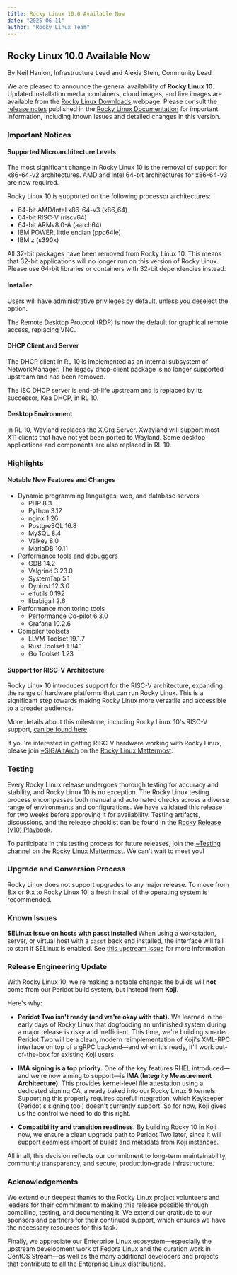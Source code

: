 ```yaml
---
title: Rocky Linux 10.0 Available Now
date: "2025-06-11"
author: "Rocky Linux Team"
---
```


## Rocky Linux 10.0 Available Now

By Neil Hanlon, Infrastructure Lead and Alexia Stein, Community Lead

We are pleased to announce the general availability of **Rocky Linux 10**. Updated installation media, containers, cloud images, and live images are available from the [Rocky Linux Downloads](https://rockylinux.org/download) webpage. Please consult the [release notes](https://docs.rockylinux.org/release_notes/10/) published in the [Rocky Linux Documentation](https://docs.rockylinux.org/) for important information, including known issues and detailed changes in this version.

### Important Notices

#### Supported Microarchitecture Levels

The most significant change in Rocky Linux 10 is the removal of support for x86-64-v2 architectures. AMD and Intel 64-bit architectures for x86-64-v3 are now required.

Rocky Linux 10 is supported on the following processor architectures:

* 64-bit AMD/Intel x86-64-v3 (x86_64)
* 64-bit RISC-V (riscv64)
* 64-bit ARMv8.0-A (aarch64)
* IBM POWER, little endian (ppc64le)
* IBM z (s390x)

All 32-bit packages have been removed from Rocky Linux 10. This means that 32-bit applications will no longer run on this version of Rocky Linux. Please use 64-bit libraries or containers with 32-bit dependencies instead.

#### Installer

Users will have administrative privileges by default, unless you deselect the option.

The Remote Desktop Protocol (RDP) is now the default for graphical remote access, replacing VNC.

#### DHCP Client and Server

The DHCP client in RL 10 is implemented as an internal subsystem of NetworkManager. The legacy dhcp-client package is no longer supported upstream and has been removed.

The ISC DHCP server is end-of-life upstream and is replaced by its successor, Kea DHCP, in RL 10.

#### Desktop Environment

In RL 10, Wayland replaces the X.Org Server. Xwayland will support most X11 clients that have not yet been ported to Wayland. Some desktop applications and components are also replaced in RL 10.

### Highlights

#### Notable New Features and Changes

* Dynamic programming languages, web, and database servers
  * PHP 8.3
  * Python 3.12
  * nginx 1.26
  * PostgreSQL 16.8
  * MySQL 8.4
  * Valkey 8.0
  * MariaDB 10.11
* Performance tools and debuggers
  * GDB 14.2
  * Valgrind 3.23.0
  * SystemTap 5.1
  * Dyninst 12.3.0
  * elfutils 0.192
  * libabigail 2.6
* Performance monitoring tools
  * Performance Co-pilot 6.3.0
  * Grafana 10.2.6
* Compiler toolsets
  * LLVM Toolset 19.1.7
  * Rust Toolset 1.84.1
  * Go Toolset 1.23

#### Support for RISC-V Architecture

Rocky Linux 10 introduces support for the RISC-V architecture, expanding the range of hardware platforms that can run Rocky Linux. This is a significant step towards making Rocky Linux more versatile and accessible to a broader audience.

More details about this milestone, including Rocky Linux 10's RISC-V support, [can be found here](https://rockylinux.org/news/rockylinux-support-for-riscv).

If you're interested in getting RISC-V hardware working with Rocky Linux, please join [~SIG/AltArch](https://chat.rockylinux.org/rocky-linux/channels/altarch) on the [Rocky Linux Mattermost](https://chat.rockylinux.org/).

### Testing

Every Rocky Linux release undergoes thorough testing for accuracy and stability, and Rocky Linux 10 is no exception. The Rocky Linux testing process encompasses both manual and automated checks across a diverse range of environments and configurations. We have validated this release for two weeks before approving it for availability. Testing artifacts, discussions, and the release checklist can be found in the [Rocky Release (v10) Playbook](https://chat.rockylinux.org/playbooks/runs/fir4c41m33rqukhzyqfx8jfu6w).

To participate in this testing process for future releases, join the [~Testing channel](https://chat.rockylinux.org/rocky-linux/channels/testing) on the [Rocky Linux Mattermost](https://chat.rockylinux.org/). We can't wait to meet you!

### Upgrade and Conversion Process

Rocky Linux does not support upgrades to any major release. To move from 8.x or 9.x to Rocky Linux 10, a fresh install of the operating system is recommended.

### Known Issues

**SELinux issue on hosts with passt installed** When using a workstation, server, or virtual host with a `passt` back end installed, the interface will fail to start if SELinux is enabled. See [this upstream issue](https://issues.redhat.com/browse/RHEL-80407) for more information.

### Release Engineering Update

With Rocky Linux 10, we're making a notable change: the builds will **not** come from our Peridot build system, but instead from **Koji**.

Here's why:

* **Peridot Two isn't ready (and we're okay with that).**
  We learned in the early days of Rocky Linux that dogfooding an unfinished system during a major release is risky and inefficient. This time, we're building smarter. Peridot Two will be a clean, modern reimplementation of Koji's XML-RPC interface on top of a gRPC backend—and when it's ready, it'll work out-of-the-box for existing Koji users.

* **IMA signing is a top priority.**
  One of the key features RHEL introduced—and we're now aiming to support—is **IMA (Integrity Measurement Architecture)**. This provides kernel-level file attestation using a dedicated signing CA, already baked into our Rocky Linux 9 kernels. Supporting this properly requires careful integration, which Keykeeper (Peridot's signing tool) doesn't currently support. So for now, Koji gives us the control we need to do this right.

* **Compatibility and transition readiness.**
  By building Rocky 10 in Koji now, we ensure a clean upgrade path to Peridot Two later, since it will support seamless import of builds and metadata from Koji instances.

All in all, this decision reflects our commitment to long-term maintainability, community transparency, and secure, production-grade infrastructure.

### Acknowledgements

We extend our deepest thanks to the Rocky Linux project volunteers and leaders for their commitment to making this release possible through compiling, testing, and documenting it. We extend our gratitude to our sponsors and partners for their continued support, which ensures we have the necessary resources for this task.

Finally, we appreciate our Enterprise Linux ecosystem—especially the upstream development work of Fedora Linux and the curation work in CentOS Stream—as well as the many additional developers and projects that contribute to all the Enterprise Linux distributions.

